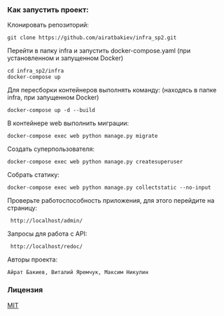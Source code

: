 ### Как запустить проект:

Клонировать репозиторий:

```
git clone https://github.com/airatbakiev/infra_sp2.git
```

Перейти в папку infra и запустить docker-compose.yaml
(при установленном и запущенном Docker)
```
cd infra_sp2/infra
docker-compose up
```

Для пересборки контейнеров выполнять команду:
(находясь в папке infra, при запущенном Docker)
```
docker-compose up -d --build
```

В контейнере web выполнить миграции:

```
docker-compose exec web python manage.py migrate
```

Создать суперпользователя:

```
docker-compose exec web python manage.py createsuperuser
```

Собрать статику:

```
docker-compose exec web python manage.py collectstatic --no-input
```

Проверьте работоспособность приложения, для этого перейдите на страницу:

```
 http://localhost/admin/
```

Запросы для работа с API:

```
 http://localhost/redoc/
```

Авторы проекта:

```
Айрат Бакиев, Виталий Яремчук, Максим Никулин
```

### Лицензия
[MIT](./LICENSE)